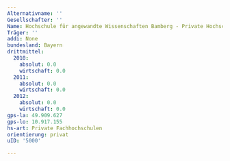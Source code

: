 ```yaml
---
Alternativname: ''
Gesellschafter: ''
Name: Hochschule für angewandte Wissenschaften Bamberg - Private Hochschule für Gesundheit (Priv. FH)
Träger: ''
addi: None
bundesland: Bayern
drittmittel:
  2010:
    absolut: 0.0
    wirtschaft: 0.0
  2011:
    absolut: 0.0
    wirtschaft: 0.0
  2012:
    absolut: 0.0
    wirtschaft: 0.0
gps-la: 49.909.627
gps-lo: 10.917.155
hs-art: Private Fachhochschulen
orientierung: privat
uID: '5000'

---
```


